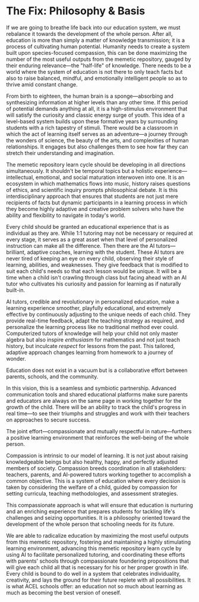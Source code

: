 # The Fix: Philosophy & Basis

If we are going to breathe life back into our education system, we must rebalance it towards the development of the whole person. After all, education is more than simply a matter of knowledge transmission; it is a process of cultivating human potential. Humanity needs to create a system built upon species-focused compassion, this can be done maximizing the number of the most useful outputs from the memetic repository, gauged by their enduring relevance—the "half-life" of knowledge. There needs to be a world where the system of education is not there to only teach facts but also to raise balanced, mindful, and emotionally intelligent people so as to thrive amid constant change.

From birth to eighteen, the human brain is a sponge—absorbing and synthesizing information at higher levels than any other time. If this period of potential demands anything at all, it is a high-stimulus environment that will satisfy the curiosity and classic energy surge of youth. This idea of a level-based system builds upon these formative years by surrounding students with a rich tapestry of stimuli. There would be a classroom in which the act of learning itself serves as an adventure—a journey through the wonders of science, the beauty of the arts, and complexities of human relationships. It engages but also challenges them to see how far they can stretch their understanding and imagination.

The memetic repository learn cycle should be developing in all directions simultaneously. It shouldn't be temporal topics but a holistic experience—intellectual, emotional, and social maturation interwoven into one. It is an ecosystem in which mathematics flows into music, history raises questions of ethics, and scientific inquiry prompts philosophical debate. It is this interdisciplinary approach that ensures that students are not just mere recipients of facts but dynamic participants in a learning process in which they become highly adaptive and creative problem solvers who have the ability and flexibility to navigate in today's world.

Every child should be granted an educational experience that is as individual as they are. While 1:1 tutoring may not be necessary or required at every stage, it serves as a great asset when that level of personalized instruction can make all the difference. Then there are the AI tutors—brilliant, adaptive coaches, learning with the student. These AI tutors are never tired of keeping an eye on every child, observing their style of learning, abilities, and weaknesses. They give feedback that is modified to suit each child's needs so that each lesson would be unique. It will be a time when a child isn't crawling through class but facing ahead with an AI tutor who cultivates his curiosity and passion for learning as if naturally built-in.&#x20;

AI tutors, credible and revolutionary in personalized education, make a learning experience smoother, playfully educational, and extremely effective by continuously adjusting to the unique needs of each child. They provide real-time feedback, adapt the teaching strategy as required, and personalize the learning process like no traditional method ever could. Computerized tutors of knowledge will help your child not only master algebra but also inspire _enthusiasm_ for mathematics and not just teach history, but inculcate _respect_ for lessons from the past. This tailored, adaptive approach changes learning from homework to a journey of wonder.

Education does not exist in a vacuum but is a collaborative effort between parents, schools, and the community.

In this vision, this is a seamless and symbiotic partnership. Advanced communication tools and shared educational platforms make sure parents and educators are always on the same page in working together for the growth of the child. There will be an ability to track the child's progress in real time—to see their triumphs and struggles and work with their teachers on approaches to secure success.

The joint effort—compassionate and mutually respectful in nature—furthers a positive learning environment that reinforces the well-being of the whole person.

Compassion is intrinsic to our model of learning. It is not just about raising knowledgeable beings but also healthy, happy, and perfectly adjusted members of society. Compassion breeds coordination in all stakeholders: teachers, parents, and AI-powered tutors working together to accomplish a common objective. This is a system of education where every decision is taken by considering the welfare of a child, guided by compassion for setting curricula, teaching methodologies, and assessment strategies.

This compassionate approach is what will ensure that education is nurturing and an enriching experience that prepares students for tackling life's challenges and seizing opportunities. It is a philosophy oriented toward the development of the whole person that schooling needs for its future.

We are able to radicalize education by maximizing the most useful outputs from this memetic repository, fostering and maintaining a highly stimulating learning environment, advancing this memetic repository learn cycle by using AI to facilitate personalized tutoring, and coordinating these efforts with parents' schools through compassionate foundering propositions that will give each child all that is necessary for his or her proper growth in life. Every child is bound to do well in a system that celebrates individuality, creativity, and lays the ground for their future replete with all possibilities. It is what ACEL schools offer: an education not so much about learning as much as becoming the best version of oneself.



